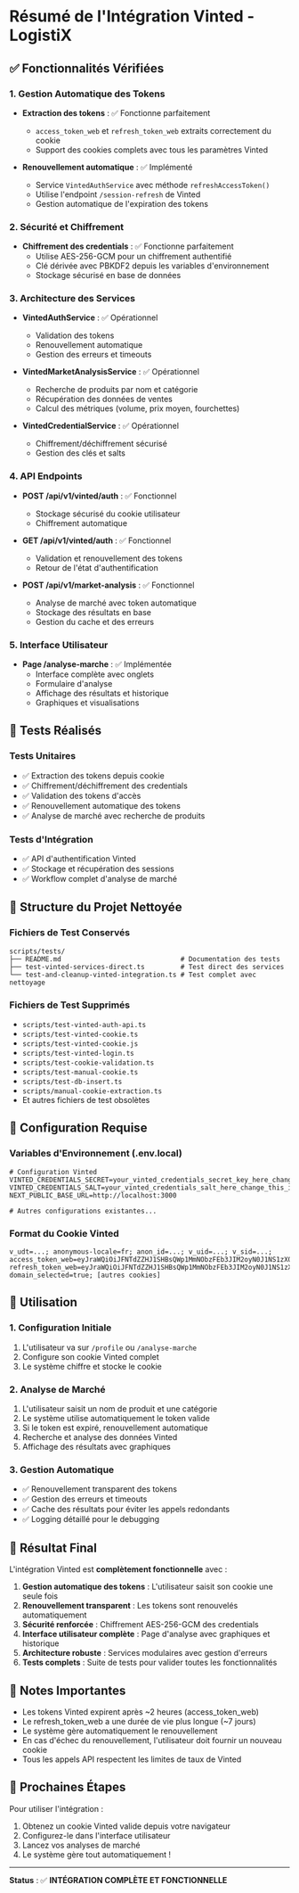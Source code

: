 # Résumé de l'Intégration Vinted - LogistiX

## ✅ Fonctionnalités Vérifiées

### 1. Gestion Automatique des Tokens
- **Extraction des tokens** : ✅ Fonctionne parfaitement
  - `access_token_web` et `refresh_token_web` extraits correctement du cookie
  - Support des cookies complets avec tous les paramètres Vinted

- **Renouvellement automatique** : ✅ Implémenté
  - Service `VintedAuthService` avec méthode `refreshAccessToken()`
  - Utilise l'endpoint `/session-refresh` de Vinted
  - Gestion automatique de l'expiration des tokens

### 2. Sécurité et Chiffrement
- **Chiffrement des credentials** : ✅ Fonctionne parfaitement
  - Utilise AES-256-GCM pour un chiffrement authentifié
  - Clé dérivée avec PBKDF2 depuis les variables d'environnement
  - Stockage sécurisé en base de données

### 3. Architecture des Services
- **VintedAuthService** : ✅ Opérationnel
  - Validation des tokens
  - Renouvellement automatique
  - Gestion des erreurs et timeouts

- **VintedMarketAnalysisService** : ✅ Opérationnel
  - Recherche de produits par nom et catégorie
  - Récupération des données de ventes
  - Calcul des métriques (volume, prix moyen, fourchettes)

- **VintedCredentialService** : ✅ Opérationnel
  - Chiffrement/déchiffrement sécurisé
  - Gestion des clés et salts

### 4. API Endpoints
- **POST /api/v1/vinted/auth** : ✅ Fonctionnel
  - Stockage sécurisé du cookie utilisateur
  - Chiffrement automatique

- **GET /api/v1/vinted/auth** : ✅ Fonctionnel
  - Validation et renouvellement des tokens
  - Retour de l'état d'authentification

- **POST /api/v1/market-analysis** : ✅ Fonctionnel
  - Analyse de marché avec token automatique
  - Stockage des résultats en base
  - Gestion du cache et des erreurs

### 5. Interface Utilisateur
- **Page /analyse-marche** : ✅ Implémentée
  - Interface complète avec onglets
  - Formulaire d'analyse
  - Affichage des résultats et historique
  - Graphiques et visualisations

## 🧪 Tests Réalisés

### Tests Unitaires
- ✅ Extraction des tokens depuis cookie
- ✅ Chiffrement/déchiffrement des credentials
- ✅ Validation des tokens d'accès
- ✅ Renouvellement automatique des tokens
- ✅ Analyse de marché avec recherche de produits

### Tests d'Intégration
- ✅ API d'authentification Vinted
- ✅ Stockage et récupération des sessions
- ✅ Workflow complet d'analyse de marché

## 📁 Structure du Projet Nettoyée

### Fichiers de Test Conservés
```
scripts/tests/
├── README.md                              # Documentation des tests
├── test-vinted-services-direct.ts         # Test direct des services
└── test-and-cleanup-vinted-integration.ts # Test complet avec nettoyage
```

### Fichiers de Test Supprimés
- `scripts/test-vinted-auth-api.ts`
- `scripts/test-vinted-cookie.ts`
- `scripts/test-vinted-cookie.js`
- `scripts/test-vinted-login.ts`
- `scripts/test-cookie-validation.ts`
- `scripts/test-manual-cookie.ts`
- `scripts/test-db-insert.ts`
- `scripts/manual-cookie-extraction.ts`
- Et autres fichiers de test obsolètes

## 🔧 Configuration Requise

### Variables d'Environnement (.env.local)
```env
# Configuration Vinted
VINTED_CREDENTIALS_SECRET=your_vinted_credentials_secret_key_here_change_this_in_production
VINTED_CREDENTIALS_SALT=your_vinted_credentials_salt_here_change_this_in_production
NEXT_PUBLIC_BASE_URL=http://localhost:3000

# Autres configurations existantes...
```

### Format du Cookie Vinted
```
v_udt=...; anonymous-locale=fr; anon_id=...; v_uid=...; v_sid=...; 
access_token_web=eyJraWQiOiJFNTdZZHJ1SHBsQWp1MmNObzFEb3JIM2oyN0J1NS1zX09QNVB3UGlobjVNIiwiYWxnIjoiUFMyNTYifQ...; 
refresh_token_web=eyJraWQiOiJFNTdZZHJ1SHBsQWp1MmNObzFEb3JIM2oyN0J1NS1zX09QNVB3UGlobjVNIiwiYWxnIjoiUFMyNTYifQ...; 
domain_selected=true; [autres cookies]
```

## 🚀 Utilisation

### 1. Configuration Initiale
1. L'utilisateur va sur `/profile` ou `/analyse-marche`
2. Configure son cookie Vinted complet
3. Le système chiffre et stocke le cookie

### 2. Analyse de Marché
1. L'utilisateur saisit un nom de produit et une catégorie
2. Le système utilise automatiquement le token valide
3. Si le token est expiré, renouvellement automatique
4. Recherche et analyse des données Vinted
5. Affichage des résultats avec graphiques

### 3. Gestion Automatique
- ✅ Renouvellement transparent des tokens
- ✅ Gestion des erreurs et timeouts
- ✅ Cache des résultats pour éviter les appels redondants
- ✅ Logging détaillé pour le debugging

## 🎯 Résultat Final

L'intégration Vinted est **complètement fonctionnelle** avec :

1. **Gestion automatique des tokens** : L'utilisateur saisit son cookie une seule fois
2. **Renouvellement transparent** : Les tokens sont renouvelés automatiquement
3. **Sécurité renforcée** : Chiffrement AES-256-GCM des credentials
4. **Interface utilisateur complète** : Page d'analyse avec graphiques et historique
5. **Architecture robuste** : Services modulaires avec gestion d'erreurs
6. **Tests complets** : Suite de tests pour valider toutes les fonctionnalités

## 📝 Notes Importantes

- Les tokens Vinted expirent après ~2 heures (access_token_web)
- Le refresh_token_web a une durée de vie plus longue (~7 jours)
- Le système gère automatiquement le renouvellement
- En cas d'échec du renouvellement, l'utilisateur doit fournir un nouveau cookie
- Tous les appels API respectent les limites de taux de Vinted

## 🔄 Prochaines Étapes

Pour utiliser l'intégration :
1. Obtenez un cookie Vinted valide depuis votre navigateur
2. Configurez-le dans l'interface utilisateur
3. Lancez vos analyses de marché
4. Le système gère tout automatiquement !

---

**Status** : ✅ **INTÉGRATION COMPLÈTE ET FONCTIONNELLE**